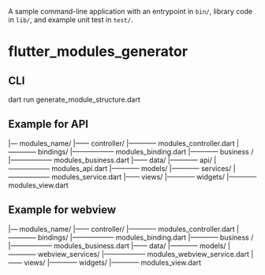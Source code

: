 A sample command-line application with an entrypoint in `bin/`, library code
in `lib/`, and example unit test in `test/`.

# flutter_modules_generator

## CLI
dart run generate_module_structure.dart 


## Example for API
|— modules_name/
|—— controller/
|———— modules_controller.dart
|———— bindings/
|—————— modules_binding.dart
|———— business /
|—————— modules_business.dart
|—— data/
|———— api/
|—————— modules_api.dart
|———— models/
|———— services/
|—————— modules_service.dart
|—— views/
|———— widgets/
|———— modules_view.dart

## Example for webview
|— modules_name/
|—— controller/
|———— modules_controller.dart
|———— bindings/
|—————— modules_binding.dart
|———— business /
|—————— modules_business.dart
|—— data/
|———— models/
|———— webview_services/
|—————— modules_webview_service.dart
|—— views/
|———— widgets/
|———— modules_view.dart
